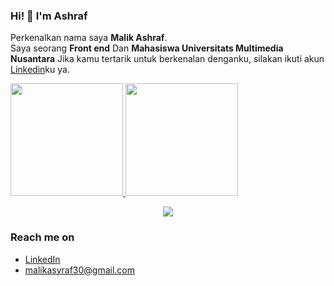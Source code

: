 ### Hi! 👋 I'm Ashraf
Perkenalkan nama saya **Malik Ashraf**.\
Saya seorang **Front end** Dan **Mahasiswa Universitats Multimedia Nusantara**
Jika kamu tertarik untuk berkenalan denganku, silakan ikuti akun [Linkedin](https://www.linkedin.com/in/srafmalik04/)ku ya.
 
<p align="left">
<a href="https://github.com/maliqessentials">
  <img height="180em" src="https://github-readme-stats-eight-theta.vercel.app/api?username=maliqessentials&show_icons=true&theme=algolia&include_all_commits=true&count_private=true"/>
  <img height="180em" src="https://github-readme-stats-eight-theta.vercel.app/api/top-langs/?username=maliqessentials&layout=compact&langs_count=8&theme=algolia"/>
</a>
</p>
<p align="center">
  <a href="https://skillicons.dev">
    <img src="https://skillicons.dev/icons?i=js,react,css,tailwind" />
  </a>
</p>

### Reach me on
- <a href="https://linkedin.com/in/sraf-malik-548504210/">LinkedIn</a>
- malikasyraf30@gmail.com
